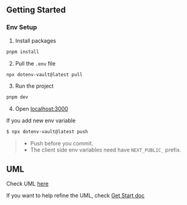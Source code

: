 ## Getting Started

### Env Setup

1. Install packages

```bash
pnpm install
```

2. Pull the `.env` file

```bash
npx dotenv-vault@latest pull
```

3. Run the project

```bash
pnpm dev
```

4. Open [localhost:3000](http://localhost:3000/)

If you add new env variable

```bash
$ npx dotenv-vault@latest push
```

> - Push before you commit.
> - The client side env variables need have `NEXT_PUBLIC_` prefix.

## UML

Check UML [here](https://github.com/INEEDAMONITOR/Role-Rally/blob/UML/UML_Diagram/README.md)

If you want to help refine the UML, check [Get Start doc](https://github.com/INEEDAMONITOR/Role-Rally/blob/UML/UML_Diagram/Get-Start-UML-on-GitHub.md)
